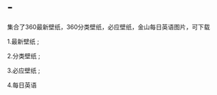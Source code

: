 # -
集合了360最新壁纸，360分类壁纸，必应壁纸，金山每日英语图片，可下载

1.最新壁纸
![]();

2.分类壁纸
![]();

3.必应壁纸
![]();

4.每日英语
![]()

